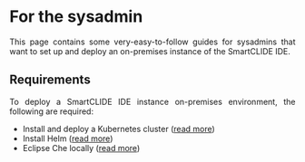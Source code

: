 # For the sysadmin
<div style="text-align: justify;">
	<p>
		This page contains some very-easy-to-follow guides for sysadmins that want to set up and deploy an on-premises instance of the SmartCLIDE IDE.
	</p>
</div>

## Requirements

<div style="text-align: justify;">
	<p>
		To deploy a SmartCLIDE IDE instance on-premises environment, the following are required:
	</p>
</div>

* Install and deploy a Kubernetes cluster (<a href="https://kubernetes.io/docs/setup/">read more</a>)
* Install Helm (<a href="https://helm.sh/docs/intro/install/">read more</a>)
* Eclipse Che locally (<a href="https://www.eclipse.org/che/docs/stable/administration-guide/installing-che-locally/">read more</a>)